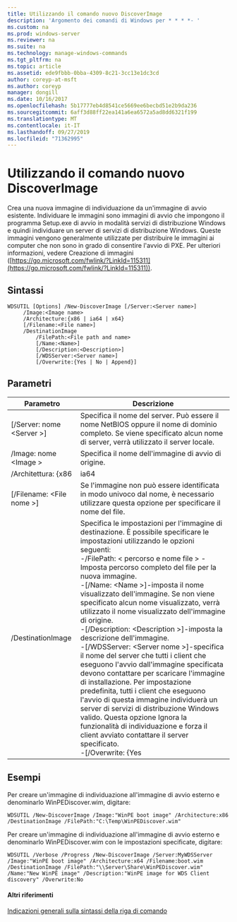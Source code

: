 ```yaml
---
title: Utilizzando il comando nuovo DiscoverImage
description: 'Argomento dei comandi di Windows per * * * *- '
ms.custom: na
ms.prod: windows-server
ms.reviewer: na
ms.suite: na
ms.technology: manage-windows-commands
ms.tgt_pltfrm: na
ms.topic: article
ms.assetid: ede9fbbb-0bba-4309-8c21-3cc13e1dc3cd
author: coreyp-at-msft
ms.author: coreyp
manager: dongill
ms.date: 10/16/2017
ms.openlocfilehash: 5b17777eb4d8541ce5669ee6becbd51e2b9da236
ms.sourcegitcommit: 6aff3d88ff22ea141a6ea6572a5ad8dd6321f199
ms.translationtype: MT
ms.contentlocale: it-IT
ms.lasthandoff: 09/27/2019
ms.locfileid: "71362995"
---
```

# <a name="using-the-new-discoverimage-command"></a>Utilizzando il comando nuovo DiscoverImage



Crea una nuova immagine di individuazione da un'immagine di avvio esistente. Individuare le immagini sono immagini di avvio che impongono il programma Setup.exe di avvio in modalità servizi di distribuzione Windows e quindi individuare un server di servizi di distribuzione Windows. Queste immagini vengono generalmente utilizzate per distribuire le immagini ai computer che non sono in grado di consentire l'avvio di PXE. Per ulteriori informazioni, vedere Creazione di immagini ([https://go.microsoft.com/fwlink/?LinkId=115311](https://go.microsoft.com/fwlink/?LinkId=115311)).

## <a name="syntax"></a>Sintassi

```
WDSUTIL [Options] /New-DiscoverImage [/Server:<Server name>]
     /Image:<Image name>
     /Architecture:{x86 | ia64 | x64}
     [/Filename:<File name>]
     /DestinationImage
         /FilePath:<File path and name>
         [/Name:<Name>]
         [/Description:<Description>]
         [/WDSServer:<Server name>]
         [/Overwrite:{Yes | No | Append}]
```

## <a name="parameters"></a>Parametri

|        Parametro         |                                                                                                                                                                                                                                                                                                                                                                                                                       Descrizione                                                                                                                                                                                                                                                                                                                                                                                                                       |
|--------------------------|---------------------------------------------------------------------------------------------------------------------------------------------------------------------------------------------------------------------------------------------------------------------------------------------------------------------------------------------------------------------------------------------------------------------------------------------------------------------------------------------------------------------------------------------------------------------------------------------------------------------------------------------------------------------------------------------------------------------------------------------------------------------------------------------------------------------------------------------------------|
| [/Server: nome \<Server >] |                                                                                                                                                                                                                                                                                                                                     Specifica il nome del server. Può essere il nome NetBIOS oppure il nome di dominio completo. Se viene specificato alcun nome di server, verrà utilizzato il server locale.                                                                                                                                                                                                                                                                                                                                     |
|   /Image: nome \<Image >   |                                                                                                                                                                                                                                                                                                                                                                                                      Specifica il nome dell'immagine di avvio di origine.                                                                                                                                                                                                                                                                                                                                                                                                       |
|    /Architettura: {x86    |                                                                                                                                                                                                                                                                                                                                                                                                                          ia64                                                                                                                                                                                                                                                                                                                                                                                                                           |
| [/Filename: \<File nome >] |                                                                                                                                                                                                                                                                                                                                                                         Se l'immagine non può essere identificata in modo univoco dal nome, è necessario utilizzare questa opzione per specificare il nome del file.                                                                                                                                                                                                                                                                                                                                                                          |
|    /DestinationImage     | Specifica le impostazioni per l'immagine di destinazione. È possibile specificare le impostazioni utilizzando le opzioni seguenti:</br>-/FilePath: < percorso e nome file > - Imposta percorso completo del file per la nuova immagine.</br>-[/Name: \<Name >]-imposta il nome visualizzato dell'immagine. Se non viene specificato alcun nome visualizzato, verrà utilizzato il nome visualizzato dell'immagine di origine.</br>-[/Description: \<Description >]-imposta la descrizione dell'immagine.</br>-[/WDSServer: \<Server nome >]-specifica il nome del server che tutti i client che eseguono l'avvio dall'immagine specificata devono contattare per scaricare l'immagine di installazione. Per impostazione predefinita, tutti i client che eseguono l'avvio di questa immagine individuerà un server di servizi di distribuzione Windows valido. Questa opzione Ignora la funzionalità di individuazione e forza il client avviato contattare il server specificato.</br>-[/Overwrite: {Yes |

## <a name="BKMK_examples"></a>Esempi

Per creare un'immagine di individuazione all'immagine di avvio esterno e denominarlo WinPEDiscover.wim, digitare:
```
WDSUTIL /New-DiscoverImage /Image:"WinPE boot image" /Architecture:x86 /DestinationImage /FilePath:"C:\Temp\WinPEDiscover.wim"
```
Per creare un'immagine di individuazione all'immagine di avvio esterno e denominarlo WinPEDiscover.wim con le impostazioni specificate, digitare:
```
WDSUTIL /Verbose /Progress /New-DiscoverImage /Server:MyWDSServer
/Image:"WinPE boot image" /Architecture:x64 /Filename:boot.wim /DestinationImage /FilePath:"\\Server\Share\WinPEDiscover.wim" 
/Name:"New WinPE image" /Description:"WinPE image for WDS Client discovery" /Overwrite:No
```

#### <a name="additional-references"></a>Altri riferimenti

[Indicazioni generali sulla sintassi della riga di comando](command-line-syntax-key.md)